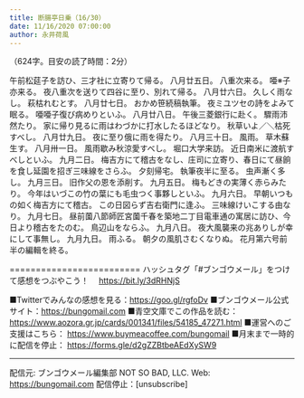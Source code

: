 ```yaml
---
title: 断腸亭日乗（16/30）
date: 11/16/2020 07:00:00
author: 永井荷風
---
```


（624字。目安の読了時間：2分）

午前松莚子を訪ひ、三才社に立寄りて帰る。
八月廿五日。
八重次来る。
唖※子亦来る。
夜八重次を送りて四谷に至り、別れて帰る。
八月廿六日。
久しく雨なし。
萩枯れむとす。
八月廿七日。
おかめ笹続稿執筆。
夜ミユツセの詩をよみて眠る。
唖唖子復び病めりといふ。
八月廿八日。
午後三菱銀行に赴く。
驟雨沛然たり。
家に帰り見るに雨はわづかに打水したるほどなり。
秋草いよ／＼枯死すべし。
八月廿九日。
夜に至り俄に雨を得たり。
八月三十日。
風雨。
草木蘇生す。
八月卅一日。
風雨歇み秋涼愛すべし。
堀口大学来訪。
近日南米に渡航すべしといふ。
九月二日。
梅吉方にて稽古をなし、庄司に立寄り、春日にて昼餉を食し延園を招ぎ三味線をさらふ。
夕刻帰宅。
執筆夜半に至る。
虫声漸く多し。
九月三日。
旧作父の恩を添削す。
九月五日。
梅もどきの実薄く赤らみたり。
今年はいづこの竹の葉にも毛虫つく事夥しといふ。
九月六日。
早朝いつもの如く梅吉方にて稽古。
この日図らず吉右衛門に逢ふ。
三味線けいこする由なり。
九月七日。
昼前薗八節師匠宮薗千春を築地二丁目電車通の寓居に訪ひ、今日より稽古をたのむ。
鳥辺山をならふ。
九月八日。
夜大風襲来の兆ありしが幸にして事無し。
九月九日。
雨ふる。
朝夕の風肌さむくなりぬ。
花月第六号前半の編輯を終る。

=========================
ハッシュタグ「#ブンゴウメール」をつけて感想をつぶやこう！　
https://bit.ly/3dRHNjS

■Twitterでみんなの感想を見る：https://goo.gl/rgfoDv
■ブンゴウメール公式サイト：https://bungomail.com
■青空文庫でこの作品を読む：https://www.aozora.gr.jp/cards/001341/files/54185_47271.html
■運営へのご支援はこちら： https://www.buymeacoffee.com/bungomail
■月末まで一時的に配信を停止： https://forms.gle/d2gZZBtbeAEdXySW9

-------
配信元: ブンゴウメール編集部
NOT SO BAD, LLC.
Web: https://bungomail.com
配信停止：[unsubscribe]

